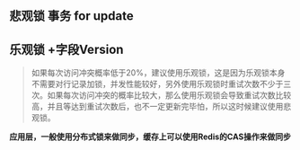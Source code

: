 ## 悲观锁 事务 for update


## 乐观锁 +字段Version

> 如果每次访问冲突概率低于20%，建议使用乐观锁，这是因为乐观锁本身不需要对行记录加锁，并发性能较好，另外使用乐观锁时重试次数不少于三次。如果每次访问冲突的概率比较大，那么使用乐观锁会导致重试次数比较高，并且等达到重试次数后，也不一定更新完毕怕，所以这时候建议使用悲观锁。  


**应用层，一般使用分布式锁来做同步，缓存上可以使用Redis的CAS操作来做同步** 
